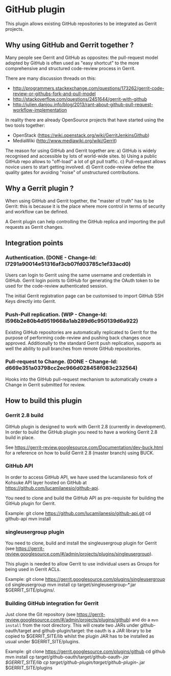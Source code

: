 GitHub plugin
=============
This plugin allows existing GitHub repositories to be integrated
as Gerrit projects.

Why using GitHub and Gerrit together ?
--------------------------------------

Many people see Gerrit and GitHub as opposites: the pull-request
model adopted by GitHub is often used as "easy shortcut" to the
more comprehensive and structured code-review process in Gerrit.

There are many discussion threads on this:
- http://programmers.stackexchange.com/questions/173262/gerrit-code-review-or-githubs-fork-and-pull-model
- http://stackoverflow.com/questions/2451644/gerrit-with-github
- http://julien.danjou.info/blog/2013/rant-about-github-pull-request-workflow-implementation

In reality there are already OpenSource projects that have started
using the two tools together:
- OpenStack (https://wiki.openstack.org/wiki/GerritJenkinsGithub)
- MediaWiki (http://www.mediawiki.org/wiki/Gerrit)

The reason for using GitHub and Gerrit together are:
a) GitHub is widely recognised and accessible by lots of world-wide sites.
b) Using a public GitHub repo allows to "off-load" a lot of git pull traffic.
c) Pull-request allows novice users to start getting involved.
d) Gerrit code-review define the quality gates for avoiding "noise" of unstructured
   contributions.

Why a Gerrit plugin ?
---------------------

When using GitHub and Gerrit together, the "master of truth" has to be
Gerrit: this is because it is the place where more control in terms of
security and workflow can be defined.

A Gerrit plugin can help controlling the GitHub replica and importing
the pull requests as Gerrit changes.


Integration points
------------------

### Authentication. (DONE - Change-Id: I7291a90014e51316af3cb07fd03785c1ef33acd0)

Users can login to Gerrit using the same username and credentials
in GitHub. Gerrit login points to GitHub for generating the OAuth token
to be used for the code-review authenticated session.

The initial Gerrit registration page can be customised to import
GitHub SSH Keys directly into Gerrit.

### Push-Pull replication. (WIP - Change-Id: I596b2e80b4d9519668a1ab289d6c950139d6a922)

Existing GitHub repositories are automatically replicated to Gerrit
for the purpose of performing code-review and pushing back changes
once approved. Additionally to the standard Gerrit push replication,
supports as well the ability to pull branches from remote GitHub
repositories.

### Pull-request to Change. (DONE - Change-Id: d669e351a03798cc2ec966d028458f083c232564)

Hooks into the GitHub pull-request mechanism to automatically create
a Change in Gerrit submitted for review.

How to build this plugin
------------------------

### Gerrit 2.8 build

GitHub plugin is designed to work with Gerrit 2.8 (currently in development).
In order to build the GitHub plugin you need to have a working Gerrit 2.8
build in place.

See https://gerrit-review.googlesource.com/Documentation/dev-buck.html for a
reference on how to build Gerrit 2.8 (master branch) using BUCK.

### GitHub API

In order to access GitHub API, we have used the lucamilanesio fork of Kohsuke API 
layer hosted on GitHub at https://github.com/lucamilanesio/github-api.

You need to clone and build the GitHub API as pre-requisite for building the
GitHub plugin for Gerrit.

Example:
  git clone https://github.com/lucamilanesio/github-api.git
  cd github-api
  mvn install

### singleusergroup plugin

You need to clone, build and install the singleusergroup plugin for Gerrit
(see https://gerrit-review.googlesource.com/#/admin/projects/plugins/singleusergroup).

This plugin is needed to allow Gerrit to use individual users as Groups for being
used in Gerrit ACLs.

Example:
  git clone https://gerrit.googlesource.com/plugins/singleusergroup
  cd singleusergroup
  mvn install
  cp target/singleusergroup-*.jar $GERRIT_SITE/plugins/.

### Building GitHub integration for Gerrit

Just clone the Git repository (see https://gerrit-review.googlesource.com/#/admin/projects/plugins/github)
and do a `mvn install` from the root directory.
This will create two JARs under github-oauth/target and github-plugin/target: the oauth is a JAR library
to be copied to $GERRIT_SITE/lib whilst the plugin JAR has to be installed as usual under $GERRIT_SITE/plugins.

Example:
  git clone https://gerrit.googlesource.com/plugins/github
  cd github
  mvn install
  cp target/github-oauth/target/github-oauth-*.jar $GERRIT_SITE/lib
  cp target/github-plugin/target/github-plugin-*.jar $GERRIT_SITE/plugins




